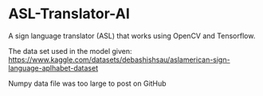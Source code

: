 # ASL-Translator-AI
A sign language translator (ASL) that works using OpenCV and Tensorflow. 

The data set used in the model given:
https://www.kaggle.com/datasets/debashishsau/aslamerican-sign-language-aplhabet-dataset

Numpy data file was too large to post on GitHub
